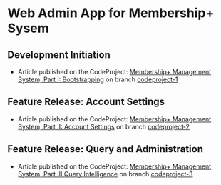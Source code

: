 Web Admin App for Membership+ Sysem 
=================================
Development Initiation
----------------
* Article published on the CodeProject: [Membership+ Management System, Part I: Bootstrapping](http://www.codeproject.com/Articles/721429/Membershipplus-Management-System-Part-I-Bootstrapp) on branch [codeproject-1](https://github.com/webarchymeta/membership-plus/tree/codeproject-1)

Feature Release: Account Settings
----------------
* Article published on the CodeProject: [Membership+ Management System, Part II: Account Settings](http://www.codeproject.com/Articles/733449/Membershipplus-Management-System-Part-II-Account-S) on branch [codeproject-2](https://github.com/webarchymeta/membership-plus/tree/codeproject-2)

Feature Release: Query and Administration
----------------
* Article published on the CodeProject: [Membership+ Management System, Part III Query Intelligence]( http://www.codeproject.com/Articles/746160/Membershipplus-Management-System-Part-III-Query-In) on branch [codeproject-3](https://github.com/webarchymeta/membership-plus/tree/codeproject-3)
